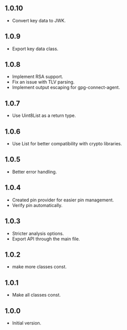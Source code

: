 ## 1.0.10

- Convert key data to JWK.
## 1.0.9

- Export key data class.
## 1.0.8

- Implement RSA support.
- Fix an issue with TLV parsing.
- Implement output escaping for gpg-connect-agent.

## 1.0.7

- Use Uint8List as a return type.

## 1.0.6

- Use List<int> for better compatibility with crypto libraries.
## 1.0.5

- Better error handling.

## 1.0.4

- Created pin provider for easier pin management.
- Verify pin automatically.

## 1.0.3

- Stricter analysis options.
- Export API through the main file.

## 1.0.2

- make more classes const.

## 1.0.1

- Make all classes const.

## 1.0.0

- Initial version.